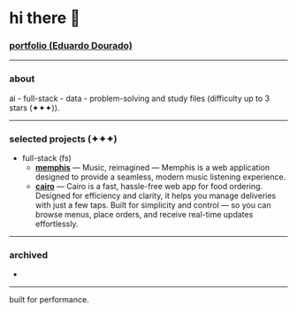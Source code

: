 # hi there 👋

### [portfolio (Eduardo Dourado)](https://efdourado.github.io/efdourado)

---

### about
ai - full-stack - data - problem-solving and study files (difficulty up to 3 stars (✦✦✦)).

---

### selected projects (✦✦✦)
- full-stack (fs)
    - [**memphis**](https://fs-memphis.onrender.com/) — Music, reimagined — Memphis is a web application designed to provide a seamless, modern music listening experience.
    - [**cairo**](http://fs-cairo.vercel.app) — Cairo is a fast, hassle-free web app for food ordering. Designed for efficiency and clarity, it helps you manage deliveries with just a few taps. Built for simplicity and control — so you can browse menus, place orders, and receive real-time updates effortlessly.

---

### archived
- 

---

built for performance.